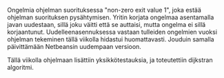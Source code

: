 
Ongelmia ohjelman suorituksessa "non-zero exit value 1", joka estää ohjelman suorituksen pysähtymisen.
Yritin korjata ongelmaa asentamalla javan uudestaan, sillä joku väitti että se auttaisi, mutta ongelma ei sillä korjaantunut.
Uudelleenasennuksessa vastaan tulleiden ongelmien vuoksi ohjelman tekeminen tällä viikolla hidastui huomattavasti.
Jouduin samalla päivittämään Netbeansin uudempaan versioon.

Tällä viikolla ohjelmaan lisättiin yksikkötestauksia, ja toteutettiin dijkstran algoritmi.


